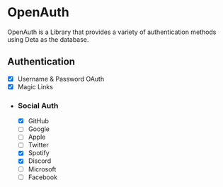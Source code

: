 # OpenAuth

OpenAuth is a Library that provides a variety of authentication methods using Deta as the database.

## Authentication

- [x] Username & Password OAuth
- [x] Magic Links
- ### Social Auth
    - [x] GitHub
    - [ ] Google
    - [ ] Apple
    - [ ] Twitter
    - [x] Spotify
    - [x] Discord
    - [ ] Microsoft
    - [ ] Facebook